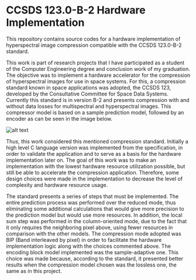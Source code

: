 # CCSDS 123.0-B-2 Hardware Implementation

This repository contains source codes for a hardware implementation of hyperspectral image compression compatible with the CCSDS 123.0-B-2 standard.
 
This work is part of research projects that I have participated as a student of the Computer Engineering degree and conclusion work of my graduation. The objective was to implement a hardware accelerator for the compression of hyperspectral images for use in space systems. For this, a compression standard known in space applications was adopted, the CCSDS 123, developed by the Consultative Committee for Space Data Systems. Currently this standard is in version B-2 and presents compression with and without data losses for multispectral and hyperspectral images. This compressor model is based on a sample prediction model, followed by an encoder as can be seen in the image below.

![alt text](https://github.com/[wesleygrignani]/[CCSDS123.0-B-2_Implementation]/images/[main]/ccsds123_block.png?raw=true)

Thus, this work considered this mentioned compression standard. Initially a high level C language version was implemented from the specification, in order to validate the application and to serve as a basis for the hardware implementation later on. The goal of this work was to make an implementation with the lowest hardware resource utilization possible, but still be able to accelerate the compression application. Therefore, some design choices were made in the implementation to decrease the level of complexity and hardware resource usage. 

The standard presents a series of steps that must be implemented. The entire prediction process was performed over the reduced mode, thus eliminating some additional calculations that would give more precision to the prediction model but would use more resources. In addition, the local sum step was performed in the column-oriented mode, due to the fact that it only requires the neighboring pixel above, using fewer resources in comparison with the other models. The compression mode adopted was BIP (Band interleaved by pixel) in order to facilitate the hardware implementation logic along with the choices commented above. The encoding block model implemented was the sample-adaptive one. This choice was made because, according to the standard, it presented better results when the compression model chosen was the lossless one, the same as in this project. 
